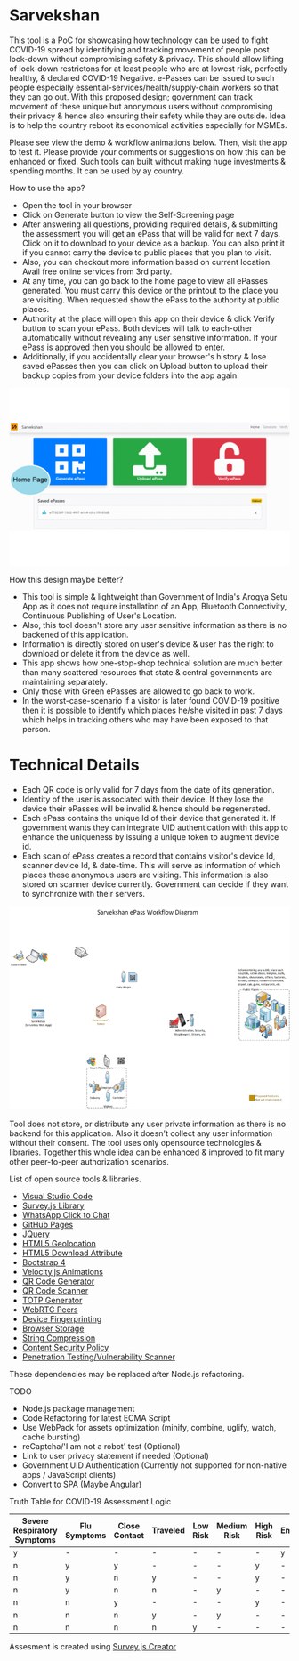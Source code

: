 # Sarvekshan
 
This tool is a PoC for showcasing how technology can be used to fight COVID-19 spread by identifying and tracking movement of people post lock-down without compromising safety & privacy. This should allow lifting of lock-down restrictons for at least people who are at lowest risk, perfectly healthy, & declared COVID-19 Negative. e-Passes can be issued to such people especially essential-services/health/supply-chain workers so that they can go out. With this proposed design; government can track movement of these unique but anonymous users without compromising their privacy & hence also ensuring their safety while they are outside. Idea is to help the country reboot its economical activities especially for MSMEs.

Please see view the demo & workflow animations below. Then, visit the app to test it. Please provide your comments or suggestions on how this can be enhanced or fixed. Such tools can built without making huge investments & spending months. It can be used by ay country.

How to use the app?
- Open the tool in your browser
- Click on Generate button to view the Self-Screening page
- After answering all questions, providing required details, & submitting the assessment you will get an ePass that will be valid for next 7 days. Click on it to download to your device as a backup. You can also print it if you cannot carry the device to public places that you plan to visit.
- Also, you can checkout more information based on current location. Avail free online services from 3rd party.
- At any time, you can go back to the home page to view all ePasses generated. You must carry this device or the printout to the place you are visiting. When requested show the ePass to the authority at public places.
- Authority at the place will open this app on their device & click Verify button to scan your ePass. Both devices will talk to each-other automatically without revealing any user sensitive information. If your ePass is approved then you should be allowed to enter. 
- Additionally, if you accidentally clear your browser's history & lose saved ePasses then you can click on Upload button to upload their backup copies from your device folders into the app again.

![Demo](https://github.com/kaizenberg/Sarvekshan/blob/master/assets/img/demo.gif)

How this design maybe better?
- This tool is simple & lightweight than Government of India's Arogya Setu App as it does not require installation of an App, Bluetooth Connectivity, Continuous Publishing of User's Location.
- Also, this tool doesn't store any user sensitive information as there is no backened of this application.
- Information is directly stored on user's device & user has the right to download or delete it from the device as well.
- This app shows how one-stop-shop technical solution are much better than many scattered resources that state & central governments are maintaining separately.
- Only those with Green ePasses are allowed to go back to work.
- In the worst-case-scenario if a visitor is later found COVID-19 positive then it is possible to identify which places he/she visited in past 7 days which helps in tracking others who may have been exposed to that person.

# Technical Details

- Each QR code is only valid for 7 days from the date of its generation.
- Identity of the user is associated with their device. If they lose the device their ePasses will be invalid & hence should be regenerated.
- Each ePass contains the unique Id of their device that generated it. If government wants they can integrate UID authentication with this app to enhance the uniqueness by issuing a unique token to augment device id.
- Each scan of ePass creates a record that contains visitor's device Id, scanner device Id, & date-time. This will serve as information of which places these anonymous users are visiting. This information is also stored on scanner device currently. Government can decide if they want to synchronize with their servers.

![Workflow](https://github.com/kaizenberg/Sarvekshan/blob/master/assets/img/workflow.gif)

Tool does not store, or distribute any user private information as there is no backend for this application. Also it doesn't collect any user information without their consent. The tool uses only opensource technologies & libraries. Together this whole idea can be enhanced & improved to fit many other peer-to-peer authorization scenarios.

List of open source tools & libraries.
- [Visual Studio Code](https://code.visualstudio.com/)
- [Survey.js Library](https://surveyjs.io/Overview/Library)
- [WhatsApp Click to Chat](https://faq.whatsapp.com/en/android/26000030/)
- [GitHub Pages](https://pages.github.com/)
- [JQuery](https://jquery.com/download/)
- [HTML5 Geolocation](https://www.w3schools.com/html/html5_geolocation.asp)
- [HTML5 Download Attribute](https://www.w3schools.com/tags/att_a_download.asp)
- [Bootstrap 4](https://getbootstrap.com/docs/4.4/getting-started/introduction/)
- [Velocity.js Animations](http://velocityjs.org/)
- [QR Code Generator](https://github.com/lifthrasiir/qr.js)
- [QR Code Scanner](https://github.com/robinsonmax/QR-Code-Scanner)
- [TOTP Generator](https://github.com/jiangts/JS-OTP)
- [WebRTC Peers](https://github.com/peers/peerjs)
- [Device Fingerprinting](https://github.com/jackspirou/clientjs)
- [Browser Storage](https://github.com/localForage/localForage)
- [String Compression](https://github.com/pieroxy/lz-string)
- [Content Security Policy](https://developer.mozilla.org/en-US/docs/Web/HTTP/CSP)
- [Penetration Testing/Vulnerability Scanner](https://observatory.mozilla.org/)

These dependencies may be replaced after Node.js refactoring.

TODO
- Node.js package management
- Code Refactoring for latest ECMA Script
- Use WebPack for assets optimization (minify, combine, uglify, watch, cache bursting)
- reCaptcha/'I am not a robot' test (Optional)
- Link to user privacy statement if needed (Optional)
- Government UID Authentication (Currently not supported for non-native apps / JavaScript clients)
- Convert to SPA (Maybe Angular)

Truth Table for COVID-19 Assessment Logic

|Severe Respiratory Symptoms|Flu Symptoms|Close Contact|Traveled|Low Risk|Medium Risk|High Risk|Emergency|
|-|-|-|-|-|-|-|-|
|y|-|-|-|-|-|-|y|
|n|y|y|-|-|-|y|-|
|n|y|n|y|-|-|y|-|
|n|y|n|n|-|y|-|-|
|n|n|y|-|-|-|y|-|
|n|n|n|y|-|y|-|-|
|n|n|n|n|y|-|-|-|

Assesment is created using [Survey.js Creator](https://surveyjs.io/create-survey)
